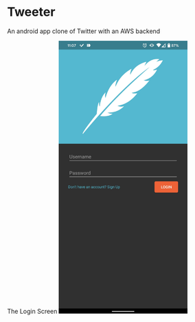 # Tweeter
An android app clone of Twitter with an AWS backend

The Login Screen
<img src="https://github.com/YoungCree/Tweeter/blob/master/TweeterLogin.jpg" width="300">
